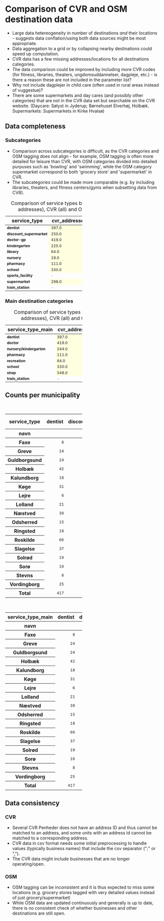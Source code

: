 # Comparison of CVR and OSM destination data

- Large data hetereogeneity in number of destinations *and* their locations - suggests data conflation/using both data sources might be most appropriate.
- Data aggregation to a grid or by collapsing nearby destinations could speed up computation.
- CVR data has a few missing addresses/locations for all destinations categories.
- The data comparison could be improved by including more CVR codes (for fitness, libraries, theaters, ungdomsuddannelser, dagpleje, etc.) - is there a reason these are not included in the parameter list?
- Why not include dagplejer in child care (often used in rural areas instead of vuggestue)?
- There are some supermarkets and day cares (and possibly other categories) that are not in the CVR data set but searchable on the CVR website.
(Daycare: Sølyst in Jyderup; Børnehuset Elverhøj, Holbæk. Supermarkets: Supermarkets in Kirke Hvalsø)

## Data completeness

### Subcategories

- Comparison across subcategories is difficult, as the CVR categories and OSM tagging does not align - for example, OSM tagging is often more detailed for leisure than CVR, with OSM categories divided into detailed purpuses such as 'bowling' and 'swimming', while the OSM category supermarket correspond to both 'grocery store' and 'supermarket' in CVR.
- The subcategories could be made more comparable (e.g. by including libraries, theaters, and fitness centers/gyms when subsetting data from CVR).

<style type="text/css">
#T_12e17 th {
  font-weight: bold;
}
#T_12e17 .col0 {
  font-weight: bold;
}
#T_12e17 .col0 {
  font-weight: bold;
}
#T_12e17_row0_col0, #T_12e17_row0_col3, #T_12e17_row1_col0, #T_12e17_row2_col0, #T_12e17_row2_col3, #T_12e17_row3_col0, #T_12e17_row3_col3, #T_12e17_row4_col0, #T_12e17_row4_col3, #T_12e17_row5_col0, #T_12e17_row5_col3, #T_12e17_row6_col0, #T_12e17_row6_col3, #T_12e17_row7_col0, #T_12e17_row8_col0, #T_12e17_row9_col0, #T_12e17_row10_col0 {
  text-align: left;
  font-size: 12px;
  width: 100px;
}
#T_12e17_row0_col1, #T_12e17_row0_col2, #T_12e17_row1_col1, #T_12e17_row1_col2, #T_12e17_row2_col1, #T_12e17_row2_col2, #T_12e17_row3_col1, #T_12e17_row3_col2, #T_12e17_row4_col1, #T_12e17_row4_col2, #T_12e17_row5_col1, #T_12e17_row5_col2, #T_12e17_row6_col1, #T_12e17_row6_col2 {
  background-color: yellow;
  background-color: lightyellow;
  text-align: left;
  font-size: 12px;
  width: 100px;
}
#T_12e17_row1_col3, #T_12e17_row8_col1, #T_12e17_row8_col2, #T_12e17_row10_col1, #T_12e17_row10_col2 {
  color: grey;
  text-align: left;
  font-size: 12px;
  width: 100px;
}
#T_12e17_row7_col1, #T_12e17_row7_col2, #T_12e17_row9_col1, #T_12e17_row9_col2 {
  background-color: lightyellow;
  text-align: left;
  font-size: 12px;
  width: 100px;
}
#T_12e17_row7_col3, #T_12e17_row8_col3, #T_12e17_row9_col3, #T_12e17_row10_col3 {
  background-color: yellow;
  text-align: left;
  font-size: 12px;
  width: 100px;
}
</style>
<table id="T_12e17" style="width: 50%; border-collapse: collapse;">
  <caption>Comparison of service types between CVR (w. addresses), CVR (all) and OSM data sets</caption>
  <thead>
    <tr>
      <th id="T_12e17_level0_col0" class="col_heading level0 col0" >service_type</th>
      <th id="T_12e17_level0_col1" class="col_heading level0 col1" >cvr_addresses</th>
      <th id="T_12e17_level0_col2" class="col_heading level0 col2" >cvr_all</th>
      <th id="T_12e17_level0_col3" class="col_heading level0 col3" >osm</th>
    </tr>
  </thead>
  <tbody>
    <tr>
      <td id="T_12e17_row0_col0" class="data row0 col0" >dentist</td>
      <td id="T_12e17_row0_col1" class="data row0 col1" >397.0</td>
      <td id="T_12e17_row0_col2" class="data row0 col2" >397.0</td>
      <td id="T_12e17_row0_col3" class="data row0 col3" >20.0</td>
    </tr>
    <tr>
      <td id="T_12e17_row1_col0" class="data row1 col0" >discount_supermarket</td>
      <td id="T_12e17_row1_col1" class="data row1 col1" >250.0</td>
      <td id="T_12e17_row1_col2" class="data row1 col2" >250.0</td>
      <td id="T_12e17_row1_col3" class="data row1 col3" >-</td>
    </tr>
    <tr>
      <td id="T_12e17_row2_col0" class="data row2 col0" >doctor-gp</td>
      <td id="T_12e17_row2_col1" class="data row2 col1" >419.0</td>
      <td id="T_12e17_row2_col2" class="data row2 col2" >419.0</td>
      <td id="T_12e17_row2_col3" class="data row2 col3" >41.0</td>
    </tr>
    <tr>
      <td id="T_12e17_row3_col0" class="data row3 col0" >kindergarten</td>
      <td id="T_12e17_row3_col1" class="data row3 col1" >225.0</td>
      <td id="T_12e17_row3_col2" class="data row3 col2" >225.0</td>
      <td id="T_12e17_row3_col3" class="data row3 col3" >152.0</td>
    </tr>
    <tr>
      <td id="T_12e17_row4_col0" class="data row4 col0" >library</td>
      <td id="T_12e17_row4_col1" class="data row4 col1" >64.0</td>
      <td id="T_12e17_row4_col2" class="data row4 col2" >64.0</td>
      <td id="T_12e17_row4_col3" class="data row4 col3" >48.0</td>
    </tr>
    <tr>
      <td id="T_12e17_row5_col0" class="data row5 col0" >nursery</td>
      <td id="T_12e17_row5_col1" class="data row5 col1" >19.0</td>
      <td id="T_12e17_row5_col2" class="data row5 col2" >19.0</td>
      <td id="T_12e17_row5_col3" class="data row5 col3" >11.0</td>
    </tr>
    <tr>
      <td id="T_12e17_row6_col0" class="data row6 col0" >pharmacy</td>
      <td id="T_12e17_row6_col1" class="data row6 col1" >111.0</td>
      <td id="T_12e17_row6_col2" class="data row6 col2" >111.0</td>
      <td id="T_12e17_row6_col3" class="data row6 col3" >76.0</td>
    </tr>
    <tr>
      <td id="T_12e17_row7_col0" class="data row7 col0" >school</td>
      <td id="T_12e17_row7_col1" class="data row7 col1" >330.0</td>
      <td id="T_12e17_row7_col2" class="data row7 col2" >330.0</td>
      <td id="T_12e17_row7_col3" class="data row7 col3" >362.0</td>
    </tr>
    <tr>
      <td id="T_12e17_row8_col0" class="data row8 col0" >sports_facility</td>
      <td id="T_12e17_row8_col1" class="data row8 col1" >-</td>
      <td id="T_12e17_row8_col2" class="data row8 col2" >-</td>
      <td id="T_12e17_row8_col3" class="data row8 col3" >89.0</td>
    </tr>
    <tr>
      <td id="T_12e17_row9_col0" class="data row9 col0" >supermarket</td>
      <td id="T_12e17_row9_col1" class="data row9 col1" >298.0</td>
      <td id="T_12e17_row9_col2" class="data row9 col2" >298.0</td>
      <td id="T_12e17_row9_col3" class="data row9 col3" >426.0</td>
    </tr>
    <tr>
      <td id="T_12e17_row10_col0" class="data row10 col0" >train_station</td>
      <td id="T_12e17_row10_col1" class="data row10 col1" >-</td>
      <td id="T_12e17_row10_col2" class="data row10 col2" >-</td>
      <td id="T_12e17_row10_col3" class="data row10 col3" >73.0</td>
    </tr>
  </tbody>
</table>



### Main destination categories

<style type="text/css">
#T_7c68a th {
  font-weight: bold;
}
#T_7c68a .col0 {
  font-weight: bold;
}
#T_7c68a .col0 {
  font-weight: bold;
}
#T_7c68a_row0_col0, #T_7c68a_row0_col3, #T_7c68a_row1_col0, #T_7c68a_row1_col3, #T_7c68a_row2_col0, #T_7c68a_row2_col3, #T_7c68a_row3_col0, #T_7c68a_row3_col3, #T_7c68a_row4_col0, #T_7c68a_row5_col0, #T_7c68a_row6_col0, #T_7c68a_row6_col3, #T_7c68a_row7_col0 {
  text-align: left;
  font-size: 12px;
  width: 100px;
}
#T_7c68a_row0_col1, #T_7c68a_row0_col2, #T_7c68a_row1_col1, #T_7c68a_row1_col2, #T_7c68a_row2_col1, #T_7c68a_row2_col2, #T_7c68a_row3_col1, #T_7c68a_row3_col2, #T_7c68a_row6_col1, #T_7c68a_row6_col2 {
  background-color: yellow;
  background-color: lightyellow;
  text-align: left;
  font-size: 12px;
  width: 100px;
}
#T_7c68a_row4_col1, #T_7c68a_row4_col2, #T_7c68a_row5_col1, #T_7c68a_row5_col2 {
  background-color: lightyellow;
  text-align: left;
  font-size: 12px;
  width: 100px;
}
#T_7c68a_row4_col3, #T_7c68a_row5_col3, #T_7c68a_row7_col3 {
  background-color: yellow;
  text-align: left;
  font-size: 12px;
  width: 100px;
}
#T_7c68a_row7_col1, #T_7c68a_row7_col2 {
  color: grey;
  text-align: left;
  font-size: 12px;
  width: 100px;
}
</style>
<table id="T_7c68a" style="width: 50%; border-collapse: collapse;">
  <caption>Comparison of service types between CVR (w. addresses), CVR (all) and OSM data sets</caption>
  <thead>
    <tr>
      <th id="T_7c68a_level0_col0" class="col_heading level0 col0" >service_type_main</th>
      <th id="T_7c68a_level0_col1" class="col_heading level0 col1" >cvr_addresses</th>
      <th id="T_7c68a_level0_col2" class="col_heading level0 col2" >cvr_all</th>
      <th id="T_7c68a_level0_col3" class="col_heading level0 col3" >osm</th>
    </tr>
  </thead>
  <tbody>
    <tr>
      <td id="T_7c68a_row0_col0" class="data row0 col0" >dentist</td>
      <td id="T_7c68a_row0_col1" class="data row0 col1" >397.0</td>
      <td id="T_7c68a_row0_col2" class="data row0 col2" >397.0</td>
      <td id="T_7c68a_row0_col3" class="data row0 col3" >20</td>
    </tr>
    <tr>
      <td id="T_7c68a_row1_col0" class="data row1 col0" >doctor</td>
      <td id="T_7c68a_row1_col1" class="data row1 col1" >419.0</td>
      <td id="T_7c68a_row1_col2" class="data row1 col2" >419.0</td>
      <td id="T_7c68a_row1_col3" class="data row1 col3" >41</td>
    </tr>
    <tr>
      <td id="T_7c68a_row2_col0" class="data row2 col0" >nursery/kindergarten</td>
      <td id="T_7c68a_row2_col1" class="data row2 col1" >244.0</td>
      <td id="T_7c68a_row2_col2" class="data row2 col2" >244.0</td>
      <td id="T_7c68a_row2_col3" class="data row2 col3" >163</td>
    </tr>
    <tr>
      <td id="T_7c68a_row3_col0" class="data row3 col0" >pharmacy</td>
      <td id="T_7c68a_row3_col1" class="data row3 col1" >111.0</td>
      <td id="T_7c68a_row3_col2" class="data row3 col2" >111.0</td>
      <td id="T_7c68a_row3_col3" class="data row3 col3" >76</td>
    </tr>
    <tr>
      <td id="T_7c68a_row4_col0" class="data row4 col0" >recreation</td>
      <td id="T_7c68a_row4_col1" class="data row4 col1" >64.0</td>
      <td id="T_7c68a_row4_col2" class="data row4 col2" >64.0</td>
      <td id="T_7c68a_row4_col3" class="data row4 col3" >137</td>
    </tr>
    <tr>
      <td id="T_7c68a_row5_col0" class="data row5 col0" >school</td>
      <td id="T_7c68a_row5_col1" class="data row5 col1" >330.0</td>
      <td id="T_7c68a_row5_col2" class="data row5 col2" >330.0</td>
      <td id="T_7c68a_row5_col3" class="data row5 col3" >362</td>
    </tr>
    <tr>
      <td id="T_7c68a_row6_col0" class="data row6 col0" >shop</td>
      <td id="T_7c68a_row6_col1" class="data row6 col1" >548.0</td>
      <td id="T_7c68a_row6_col2" class="data row6 col2" >548.0</td>
      <td id="T_7c68a_row6_col3" class="data row6 col3" >426</td>
    </tr>
    <tr>
      <td id="T_7c68a_row7_col0" class="data row7 col0" >train_station</td>
      <td id="T_7c68a_row7_col1" class="data row7 col1" >-</td>
      <td id="T_7c68a_row7_col2" class="data row7 col2" >-</td>
      <td id="T_7c68a_row7_col3" class="data row7 col3" >73</td>
    </tr>
  </tbody>
</table>

## Counts per municipality

<style type="text/css">
#T_376dd th {
  font-weight: bold;
}
#T_376dd_row0_col0, #T_376dd_row0_col1, #T_376dd_row0_col2, #T_376dd_row0_col3, #T_376dd_row0_col4, #T_376dd_row0_col5, #T_376dd_row0_col6, #T_376dd_row0_col7, #T_376dd_row0_col8, #T_376dd_row0_col9, #T_376dd_row0_col10, #T_376dd_row1_col0, #T_376dd_row1_col1, #T_376dd_row1_col2, #T_376dd_row1_col3, #T_376dd_row1_col4, #T_376dd_row1_col5, #T_376dd_row1_col6, #T_376dd_row1_col7, #T_376dd_row1_col8, #T_376dd_row1_col9, #T_376dd_row1_col10, #T_376dd_row2_col0, #T_376dd_row2_col1, #T_376dd_row2_col2, #T_376dd_row2_col3, #T_376dd_row2_col4, #T_376dd_row2_col6, #T_376dd_row2_col7, #T_376dd_row2_col8, #T_376dd_row2_col9, #T_376dd_row2_col10, #T_376dd_row3_col0, #T_376dd_row3_col1, #T_376dd_row3_col2, #T_376dd_row3_col3, #T_376dd_row3_col4, #T_376dd_row3_col6, #T_376dd_row3_col7, #T_376dd_row3_col8, #T_376dd_row3_col9, #T_376dd_row3_col10, #T_376dd_row4_col0, #T_376dd_row4_col1, #T_376dd_row4_col2, #T_376dd_row4_col3, #T_376dd_row4_col4, #T_376dd_row4_col5, #T_376dd_row4_col6, #T_376dd_row4_col7, #T_376dd_row4_col8, #T_376dd_row4_col9, #T_376dd_row4_col10, #T_376dd_row5_col0, #T_376dd_row5_col1, #T_376dd_row5_col2, #T_376dd_row5_col3, #T_376dd_row5_col4, #T_376dd_row5_col5, #T_376dd_row5_col6, #T_376dd_row5_col7, #T_376dd_row5_col8, #T_376dd_row5_col9, #T_376dd_row5_col10, #T_376dd_row6_col0, #T_376dd_row6_col1, #T_376dd_row6_col2, #T_376dd_row6_col3, #T_376dd_row6_col4, #T_376dd_row6_col6, #T_376dd_row6_col7, #T_376dd_row6_col8, #T_376dd_row6_col9, #T_376dd_row6_col10, #T_376dd_row7_col0, #T_376dd_row7_col1, #T_376dd_row7_col2, #T_376dd_row7_col3, #T_376dd_row7_col4, #T_376dd_row7_col6, #T_376dd_row7_col7, #T_376dd_row7_col8, #T_376dd_row7_col9, #T_376dd_row7_col10, #T_376dd_row8_col0, #T_376dd_row8_col1, #T_376dd_row8_col2, #T_376dd_row8_col3, #T_376dd_row8_col4, #T_376dd_row8_col6, #T_376dd_row8_col7, #T_376dd_row8_col8, #T_376dd_row8_col9, #T_376dd_row8_col10, #T_376dd_row9_col0, #T_376dd_row9_col1, #T_376dd_row9_col2, #T_376dd_row9_col3, #T_376dd_row9_col4, #T_376dd_row9_col6, #T_376dd_row9_col7, #T_376dd_row9_col8, #T_376dd_row9_col9, #T_376dd_row9_col10, #T_376dd_row10_col0, #T_376dd_row10_col1, #T_376dd_row10_col2, #T_376dd_row10_col3, #T_376dd_row10_col4, #T_376dd_row10_col5, #T_376dd_row10_col6, #T_376dd_row10_col7, #T_376dd_row10_col8, #T_376dd_row10_col9, #T_376dd_row10_col10, #T_376dd_row11_col0, #T_376dd_row11_col1, #T_376dd_row11_col2, #T_376dd_row11_col3, #T_376dd_row11_col4, #T_376dd_row11_col5, #T_376dd_row11_col6, #T_376dd_row11_col7, #T_376dd_row11_col8, #T_376dd_row11_col9, #T_376dd_row11_col10, #T_376dd_row12_col0, #T_376dd_row12_col1, #T_376dd_row12_col2, #T_376dd_row12_col3, #T_376dd_row12_col4, #T_376dd_row12_col5, #T_376dd_row12_col6, #T_376dd_row12_col7, #T_376dd_row12_col8, #T_376dd_row12_col9, #T_376dd_row12_col10, #T_376dd_row13_col0, #T_376dd_row13_col1, #T_376dd_row13_col2, #T_376dd_row13_col3, #T_376dd_row13_col4, #T_376dd_row13_col5, #T_376dd_row13_col6, #T_376dd_row13_col7, #T_376dd_row13_col8, #T_376dd_row13_col9, #T_376dd_row13_col10, #T_376dd_row14_col0, #T_376dd_row14_col1, #T_376dd_row14_col2, #T_376dd_row14_col3, #T_376dd_row14_col4, #T_376dd_row14_col5, #T_376dd_row14_col6, #T_376dd_row14_col7, #T_376dd_row14_col8, #T_376dd_row14_col9, #T_376dd_row14_col10, #T_376dd_row15_col0, #T_376dd_row15_col1, #T_376dd_row15_col2, #T_376dd_row15_col3, #T_376dd_row15_col4, #T_376dd_row15_col6, #T_376dd_row15_col7, #T_376dd_row15_col8, #T_376dd_row15_col9, #T_376dd_row15_col10, #T_376dd_row16_col0, #T_376dd_row16_col1, #T_376dd_row16_col2, #T_376dd_row16_col3, #T_376dd_row16_col4, #T_376dd_row16_col6, #T_376dd_row16_col7, #T_376dd_row16_col8, #T_376dd_row16_col9, #T_376dd_row16_col10, #T_376dd_row17_col0, #T_376dd_row17_col1, #T_376dd_row17_col2, #T_376dd_row17_col3, #T_376dd_row17_col4, #T_376dd_row17_col5, #T_376dd_row17_col6, #T_376dd_row17_col7, #T_376dd_row17_col8, #T_376dd_row17_col9, #T_376dd_row17_col10 {
  text-align: right;
  font-size: 12px;
  width: 100px;
}
#T_376dd_row2_col5, #T_376dd_row3_col5, #T_376dd_row6_col5, #T_376dd_row7_col5, #T_376dd_row8_col5, #T_376dd_row9_col5, #T_376dd_row15_col5, #T_376dd_row16_col5 {
  color: red;
  text-align: right;
  font-size: 12px;
  width: 100px;
}
</style>
<table id="T_376dd" style="width: 50%; border-collapse: collapse;">
  <caption>Municipal service counts</caption>
  <thead>
    <tr>
      <th class="index_name level0" >service_type</th>
      <th id="T_376dd_level0_col0" class="col_heading level0 col0" >dentist</th>
      <th id="T_376dd_level0_col1" class="col_heading level0 col1" >discount_supermarket</th>
      <th id="T_376dd_level0_col2" class="col_heading level0 col2" >doctor-gp</th>
      <th id="T_376dd_level0_col3" class="col_heading level0 col3" >kindergarten</th>
      <th id="T_376dd_level0_col4" class="col_heading level0 col4" >library</th>
      <th id="T_376dd_level0_col5" class="col_heading level0 col5" >nursery</th>
      <th id="T_376dd_level0_col6" class="col_heading level0 col6" >pharmacy</th>
      <th id="T_376dd_level0_col7" class="col_heading level0 col7" >school</th>
      <th id="T_376dd_level0_col8" class="col_heading level0 col8" >sports_facility</th>
      <th id="T_376dd_level0_col9" class="col_heading level0 col9" >supermarket</th>
      <th id="T_376dd_level0_col10" class="col_heading level0 col10" >train_station</th>
    </tr>
    <tr>
      <th class="index_name level0" >navn</th>
      <th class="blank col0" >&nbsp;</th>
      <th class="blank col1" >&nbsp;</th>
      <th class="blank col2" >&nbsp;</th>
      <th class="blank col3" >&nbsp;</th>
      <th class="blank col4" >&nbsp;</th>
      <th class="blank col5" >&nbsp;</th>
      <th class="blank col6" >&nbsp;</th>
      <th class="blank col7" >&nbsp;</th>
      <th class="blank col8" >&nbsp;</th>
      <th class="blank col9" >&nbsp;</th>
      <th class="blank col10" >&nbsp;</th>
    </tr>
  </thead>
  <tbody>
    <tr>
      <th id="T_376dd_level0_row0" class="row_heading level0 row0" >Faxe</th>
      <td id="T_376dd_row0_col0" class="data row0 col0" >8</td>
      <td id="T_376dd_row0_col1" class="data row0 col1" >9</td>
      <td id="T_376dd_row0_col2" class="data row0 col2" >21</td>
      <td id="T_376dd_row0_col3" class="data row0 col3" >10</td>
      <td id="T_376dd_row0_col4" class="data row0 col4" >3</td>
      <td id="T_376dd_row0_col5" class="data row0 col5" >1</td>
      <td id="T_376dd_row0_col6" class="data row0 col6" >5</td>
      <td id="T_376dd_row0_col7" class="data row0 col7" >33</td>
      <td id="T_376dd_row0_col8" class="data row0 col8" >8</td>
      <td id="T_376dd_row0_col9" class="data row0 col9" >28</td>
      <td id="T_376dd_row0_col10" class="data row0 col10" >4</td>
    </tr>
    <tr>
      <th id="T_376dd_level0_row1" class="row_heading level0 row1" >Greve</th>
      <td id="T_376dd_row1_col0" class="data row1 col0" >24</td>
      <td id="T_376dd_row1_col1" class="data row1 col1" >12</td>
      <td id="T_376dd_row1_col2" class="data row1 col2" >30</td>
      <td id="T_376dd_row1_col3" class="data row1 col3" >40</td>
      <td id="T_376dd_row1_col4" class="data row1 col4" >6</td>
      <td id="T_376dd_row1_col5" class="data row1 col5" >2</td>
      <td id="T_376dd_row1_col6" class="data row1 col6" >8</td>
      <td id="T_376dd_row1_col7" class="data row1 col7" >37</td>
      <td id="T_376dd_row1_col8" class="data row1 col8" >15</td>
      <td id="T_376dd_row1_col9" class="data row1 col9" >27</td>
      <td id="T_376dd_row1_col10" class="data row1 col10" >2</td>
    </tr>
    <tr>
      <th id="T_376dd_level0_row2" class="row_heading level0 row2" >Guldborgsund</th>
      <td id="T_376dd_row2_col0" class="data row2 col0" >24</td>
      <td id="T_376dd_row2_col1" class="data row2 col1" >20</td>
      <td id="T_376dd_row2_col2" class="data row2 col2" >33</td>
      <td id="T_376dd_row2_col3" class="data row2 col3" >31</td>
      <td id="T_376dd_row2_col4" class="data row2 col4" >12</td>
      <td id="T_376dd_row2_col5" class="data row2 col5" >0</td>
      <td id="T_376dd_row2_col6" class="data row2 col6" >16</td>
      <td id="T_376dd_row2_col7" class="data row2 col7" >39</td>
      <td id="T_376dd_row2_col8" class="data row2 col8" >31</td>
      <td id="T_376dd_row2_col9" class="data row2 col9" >71</td>
      <td id="T_376dd_row2_col10" class="data row2 col10" >6</td>
    </tr>
    <tr>
      <th id="T_376dd_level0_row3" class="row_heading level0 row3" >Holbæk</th>
      <td id="T_376dd_row3_col0" class="data row3 col0" >42</td>
      <td id="T_376dd_row3_col1" class="data row3 col1" >20</td>
      <td id="T_376dd_row3_col2" class="data row3 col2" >31</td>
      <td id="T_376dd_row3_col3" class="data row3 col3" >21</td>
      <td id="T_376dd_row3_col4" class="data row3 col4" >10</td>
      <td id="T_376dd_row3_col5" class="data row3 col5" >0</td>
      <td id="T_376dd_row3_col6" class="data row3 col6" >17</td>
      <td id="T_376dd_row3_col7" class="data row3 col7" >65</td>
      <td id="T_376dd_row3_col8" class="data row3 col8" >27</td>
      <td id="T_376dd_row3_col9" class="data row3 col9" >72</td>
      <td id="T_376dd_row3_col10" class="data row3 col10" >10</td>
    </tr>
    <tr>
      <th id="T_376dd_level0_row4" class="row_heading level0 row4" >Kalundborg</th>
      <td id="T_376dd_row4_col0" class="data row4 col0" >18</td>
      <td id="T_376dd_row4_col1" class="data row4 col1" >12</td>
      <td id="T_376dd_row4_col2" class="data row4 col2" >20</td>
      <td id="T_376dd_row4_col3" class="data row4 col3" >32</td>
      <td id="T_376dd_row4_col4" class="data row4 col4" >9</td>
      <td id="T_376dd_row4_col5" class="data row4 col5" >4</td>
      <td id="T_376dd_row4_col6" class="data row4 col6" >13</td>
      <td id="T_376dd_row4_col7" class="data row4 col7" >59</td>
      <td id="T_376dd_row4_col8" class="data row4 col8" >11</td>
      <td id="T_376dd_row4_col9" class="data row4 col9" >47</td>
      <td id="T_376dd_row4_col10" class="data row4 col10" >3</td>
    </tr>
    <tr>
      <th id="T_376dd_level0_row5" class="row_heading level0 row5" >Køge</th>
      <td id="T_376dd_row5_col0" class="data row5 col0" >31</td>
      <td id="T_376dd_row5_col1" class="data row5 col1" >24</td>
      <td id="T_376dd_row5_col2" class="data row5 col2" >39</td>
      <td id="T_376dd_row5_col3" class="data row5 col3" >28</td>
      <td id="T_376dd_row5_col4" class="data row5 col4" >6</td>
      <td id="T_376dd_row5_col5" class="data row5 col5" >2</td>
      <td id="T_376dd_row5_col6" class="data row5 col6" >21</td>
      <td id="T_376dd_row5_col7" class="data row5 col7" >43</td>
      <td id="T_376dd_row5_col8" class="data row5 col8" >19</td>
      <td id="T_376dd_row5_col9" class="data row5 col9" >42</td>
      <td id="T_376dd_row5_col10" class="data row5 col10" >8</td>
    </tr>
    <tr>
      <th id="T_376dd_level0_row6" class="row_heading level0 row6" >Lejre</th>
      <td id="T_376dd_row6_col0" class="data row6 col0" >6</td>
      <td id="T_376dd_row6_col1" class="data row6 col1" >9</td>
      <td id="T_376dd_row6_col2" class="data row6 col2" >11</td>
      <td id="T_376dd_row6_col3" class="data row6 col3" >20</td>
      <td id="T_376dd_row6_col4" class="data row6 col4" >5</td>
      <td id="T_376dd_row6_col5" class="data row6 col5" >0</td>
      <td id="T_376dd_row6_col6" class="data row6 col6" >2</td>
      <td id="T_376dd_row6_col7" class="data row6 col7" >24</td>
      <td id="T_376dd_row6_col8" class="data row6 col8" >11</td>
      <td id="T_376dd_row6_col9" class="data row6 col9" >19</td>
      <td id="T_376dd_row6_col10" class="data row6 col10" >2</td>
    </tr>
    <tr>
      <th id="T_376dd_level0_row7" class="row_heading level0 row7" >Lolland</th>
      <td id="T_376dd_row7_col0" class="data row7 col0" >21</td>
      <td id="T_376dd_row7_col1" class="data row7 col1" >11</td>
      <td id="T_376dd_row7_col2" class="data row7 col2" >20</td>
      <td id="T_376dd_row7_col3" class="data row7 col3" >13</td>
      <td id="T_376dd_row7_col4" class="data row7 col4" >6</td>
      <td id="T_376dd_row7_col5" class="data row7 col5" >0</td>
      <td id="T_376dd_row7_col6" class="data row7 col6" >14</td>
      <td id="T_376dd_row7_col7" class="data row7 col7" >34</td>
      <td id="T_376dd_row7_col8" class="data row7 col8" >19</td>
      <td id="T_376dd_row7_col9" class="data row7 col9" >49</td>
      <td id="T_376dd_row7_col10" class="data row7 col10" >6</td>
    </tr>
    <tr>
      <th id="T_376dd_level0_row8" class="row_heading level0 row8" >Næstved</th>
      <td id="T_376dd_row8_col0" class="data row8 col0" >39</td>
      <td id="T_376dd_row8_col1" class="data row8 col1" >28</td>
      <td id="T_376dd_row8_col2" class="data row8 col2" >39</td>
      <td id="T_376dd_row8_col3" class="data row8 col3" >35</td>
      <td id="T_376dd_row8_col4" class="data row8 col4" >9</td>
      <td id="T_376dd_row8_col5" class="data row8 col5" >0</td>
      <td id="T_376dd_row8_col6" class="data row8 col6" >14</td>
      <td id="T_376dd_row8_col7" class="data row8 col7" >70</td>
      <td id="T_376dd_row8_col8" class="data row8 col8" >22</td>
      <td id="T_376dd_row8_col9" class="data row8 col9" >59</td>
      <td id="T_376dd_row8_col10" class="data row8 col10" >3</td>
    </tr>
    <tr>
      <th id="T_376dd_level0_row9" class="row_heading level0 row9" >Odsherred</th>
      <td id="T_376dd_row9_col0" class="data row9 col0" >15</td>
      <td id="T_376dd_row9_col1" class="data row9 col1" >9</td>
      <td id="T_376dd_row9_col2" class="data row9 col2" >17</td>
      <td id="T_376dd_row9_col3" class="data row9 col3" >10</td>
      <td id="T_376dd_row9_col4" class="data row9 col4" >6</td>
      <td id="T_376dd_row9_col5" class="data row9 col5" >0</td>
      <td id="T_376dd_row9_col6" class="data row9 col6" >7</td>
      <td id="T_376dd_row9_col7" class="data row9 col7" >37</td>
      <td id="T_376dd_row9_col8" class="data row9 col8" >19</td>
      <td id="T_376dd_row9_col9" class="data row9 col9" >41</td>
      <td id="T_376dd_row9_col10" class="data row9 col10" >8</td>
    </tr>
    <tr>
      <th id="T_376dd_level0_row10" class="row_heading level0 row10" >Ringsted</th>
      <td id="T_376dd_row10_col0" class="data row10 col0" >18</td>
      <td id="T_376dd_row10_col1" class="data row10 col1" >12</td>
      <td id="T_376dd_row10_col2" class="data row10 col2" >11</td>
      <td id="T_376dd_row10_col3" class="data row10 col3" >16</td>
      <td id="T_376dd_row10_col4" class="data row10 col4" >3</td>
      <td id="T_376dd_row10_col5" class="data row10 col5" >1</td>
      <td id="T_376dd_row10_col6" class="data row10 col6" >7</td>
      <td id="T_376dd_row10_col7" class="data row10 col7" >27</td>
      <td id="T_376dd_row10_col8" class="data row10 col8" >6</td>
      <td id="T_376dd_row10_col9" class="data row10 col9" >29</td>
      <td id="T_376dd_row10_col10" class="data row10 col10" >1</td>
    </tr>
    <tr>
      <th id="T_376dd_level0_row11" class="row_heading level0 row11" >Roskilde</th>
      <td id="T_376dd_row11_col0" class="data row11 col0" >66</td>
      <td id="T_376dd_row11_col1" class="data row11 col1" >23</td>
      <td id="T_376dd_row11_col2" class="data row11 col2" >72</td>
      <td id="T_376dd_row11_col3" class="data row11 col3" >41</td>
      <td id="T_376dd_row11_col4" class="data row11 col4" >12</td>
      <td id="T_376dd_row11_col5" class="data row11 col5" >12</td>
      <td id="T_376dd_row11_col6" class="data row11 col6" >22</td>
      <td id="T_376dd_row11_col7" class="data row11 col7" >69</td>
      <td id="T_376dd_row11_col8" class="data row11 col8" >37</td>
      <td id="T_376dd_row11_col9" class="data row11 col9" >64</td>
      <td id="T_376dd_row11_col10" class="data row11 col10" >4</td>
    </tr>
    <tr>
      <th id="T_376dd_level0_row12" class="row_heading level0 row12" >Slagelse</th>
      <td id="T_376dd_row12_col0" class="data row12 col0" >37</td>
      <td id="T_376dd_row12_col1" class="data row12 col1" >24</td>
      <td id="T_376dd_row12_col2" class="data row12 col2" >41</td>
      <td id="T_376dd_row12_col3" class="data row12 col3" >27</td>
      <td id="T_376dd_row12_col4" class="data row12 col4" >7</td>
      <td id="T_376dd_row12_col5" class="data row12 col5" >1</td>
      <td id="T_376dd_row12_col6" class="data row12 col6" >13</td>
      <td id="T_376dd_row12_col7" class="data row12 col7" >65</td>
      <td id="T_376dd_row12_col8" class="data row12 col8" >23</td>
      <td id="T_376dd_row12_col9" class="data row12 col9" >71</td>
      <td id="T_376dd_row12_col10" class="data row12 col10" >2</td>
    </tr>
    <tr>
      <th id="T_376dd_level0_row13" class="row_heading level0 row13" >Solrød</th>
      <td id="T_376dd_row13_col0" class="data row13 col0" >19</td>
      <td id="T_376dd_row13_col1" class="data row13 col1" >4</td>
      <td id="T_376dd_row13_col2" class="data row13 col2" >21</td>
      <td id="T_376dd_row13_col3" class="data row13 col3" >16</td>
      <td id="T_376dd_row13_col4" class="data row13 col4" >2</td>
      <td id="T_376dd_row13_col5" class="data row13 col5" >6</td>
      <td id="T_376dd_row13_col6" class="data row13 col6" >3</td>
      <td id="T_376dd_row13_col7" class="data row13 col7" >11</td>
      <td id="T_376dd_row13_col8" class="data row13 col8" >4</td>
      <td id="T_376dd_row13_col9" class="data row13 col9" >13</td>
      <td id="T_376dd_row13_col10" class="data row13 col10" >2</td>
    </tr>
    <tr>
      <th id="T_376dd_level0_row14" class="row_heading level0 row14" >Sorø</th>
      <td id="T_376dd_row14_col0" class="data row14 col0" >16</td>
      <td id="T_376dd_row14_col1" class="data row14 col1" >11</td>
      <td id="T_376dd_row14_col2" class="data row14 col2" >16</td>
      <td id="T_376dd_row14_col3" class="data row14 col3" >11</td>
      <td id="T_376dd_row14_col4" class="data row14 col4" >4</td>
      <td id="T_376dd_row14_col5" class="data row14 col5" >1</td>
      <td id="T_376dd_row14_col6" class="data row14 col6" >9</td>
      <td id="T_376dd_row14_col7" class="data row14 col7" >19</td>
      <td id="T_376dd_row14_col8" class="data row14 col8" >6</td>
      <td id="T_376dd_row14_col9" class="data row14 col9" >25</td>
      <td id="T_376dd_row14_col10" class="data row14 col10" >5</td>
    </tr>
    <tr>
      <th id="T_376dd_level0_row15" class="row_heading level0 row15" >Stevns</th>
      <td id="T_376dd_row15_col0" class="data row15 col0" >8</td>
      <td id="T_376dd_row15_col1" class="data row15 col1" >4</td>
      <td id="T_376dd_row15_col2" class="data row15 col2" >11</td>
      <td id="T_376dd_row15_col3" class="data row15 col3" >7</td>
      <td id="T_376dd_row15_col4" class="data row15 col4" >4</td>
      <td id="T_376dd_row15_col5" class="data row15 col5" >0</td>
      <td id="T_376dd_row15_col6" class="data row15 col6" >5</td>
      <td id="T_376dd_row15_col7" class="data row15 col7" >12</td>
      <td id="T_376dd_row15_col8" class="data row15 col8" >8</td>
      <td id="T_376dd_row15_col9" class="data row15 col9" >19</td>
      <td id="T_376dd_row15_col10" class="data row15 col10" >5</td>
    </tr>
    <tr>
      <th id="T_376dd_level0_row16" class="row_heading level0 row16" >Vordingborg</th>
      <td id="T_376dd_row16_col0" class="data row16 col0" >25</td>
      <td id="T_376dd_row16_col1" class="data row16 col1" >18</td>
      <td id="T_376dd_row16_col2" class="data row16 col2" >28</td>
      <td id="T_376dd_row16_col3" class="data row16 col3" >21</td>
      <td id="T_376dd_row16_col4" class="data row16 col4" >8</td>
      <td id="T_376dd_row16_col5" class="data row16 col5" >0</td>
      <td id="T_376dd_row16_col6" class="data row16 col6" >12</td>
      <td id="T_376dd_row16_col7" class="data row16 col7" >49</td>
      <td id="T_376dd_row16_col8" class="data row16 col8" >26</td>
      <td id="T_376dd_row16_col9" class="data row16 col9" >46</td>
      <td id="T_376dd_row16_col10" class="data row16 col10" >2</td>
    </tr>
    <tr>
      <th id="T_376dd_level0_row17" class="row_heading level0 row17" >Total</th>
      <td id="T_376dd_row17_col0" class="data row17 col0" >417</td>
      <td id="T_376dd_row17_col1" class="data row17 col1" >250</td>
      <td id="T_376dd_row17_col2" class="data row17 col2" >461</td>
      <td id="T_376dd_row17_col3" class="data row17 col3" >379</td>
      <td id="T_376dd_row17_col4" class="data row17 col4" >112</td>
      <td id="T_376dd_row17_col5" class="data row17 col5" >30</td>
      <td id="T_376dd_row17_col6" class="data row17 col6" >188</td>
      <td id="T_376dd_row17_col7" class="data row17 col7" >693</td>
      <td id="T_376dd_row17_col8" class="data row17 col8" >292</td>
      <td id="T_376dd_row17_col9" class="data row17 col9" >722</td>
      <td id="T_376dd_row17_col10" class="data row17 col10" >73</td>
    </tr>
  </tbody>
</table>



<style type="text/css">
#T_a4ce8 th {
  font-weight: bold;
}
#T_a4ce8_row0_col0, #T_a4ce8_row0_col1, #T_a4ce8_row0_col2, #T_a4ce8_row0_col3, #T_a4ce8_row0_col4, #T_a4ce8_row0_col5, #T_a4ce8_row0_col6, #T_a4ce8_row0_col7, #T_a4ce8_row1_col0, #T_a4ce8_row1_col1, #T_a4ce8_row1_col2, #T_a4ce8_row1_col3, #T_a4ce8_row1_col4, #T_a4ce8_row1_col5, #T_a4ce8_row1_col6, #T_a4ce8_row1_col7, #T_a4ce8_row2_col0, #T_a4ce8_row2_col1, #T_a4ce8_row2_col2, #T_a4ce8_row2_col3, #T_a4ce8_row2_col4, #T_a4ce8_row2_col5, #T_a4ce8_row2_col6, #T_a4ce8_row2_col7, #T_a4ce8_row3_col0, #T_a4ce8_row3_col1, #T_a4ce8_row3_col2, #T_a4ce8_row3_col3, #T_a4ce8_row3_col4, #T_a4ce8_row3_col5, #T_a4ce8_row3_col6, #T_a4ce8_row3_col7, #T_a4ce8_row4_col0, #T_a4ce8_row4_col1, #T_a4ce8_row4_col2, #T_a4ce8_row4_col3, #T_a4ce8_row4_col4, #T_a4ce8_row4_col5, #T_a4ce8_row4_col6, #T_a4ce8_row4_col7, #T_a4ce8_row5_col0, #T_a4ce8_row5_col1, #T_a4ce8_row5_col2, #T_a4ce8_row5_col3, #T_a4ce8_row5_col4, #T_a4ce8_row5_col5, #T_a4ce8_row5_col6, #T_a4ce8_row5_col7, #T_a4ce8_row6_col0, #T_a4ce8_row6_col1, #T_a4ce8_row6_col2, #T_a4ce8_row6_col3, #T_a4ce8_row6_col4, #T_a4ce8_row6_col5, #T_a4ce8_row6_col6, #T_a4ce8_row6_col7, #T_a4ce8_row7_col0, #T_a4ce8_row7_col1, #T_a4ce8_row7_col2, #T_a4ce8_row7_col3, #T_a4ce8_row7_col4, #T_a4ce8_row7_col5, #T_a4ce8_row7_col6, #T_a4ce8_row7_col7, #T_a4ce8_row8_col0, #T_a4ce8_row8_col1, #T_a4ce8_row8_col2, #T_a4ce8_row8_col3, #T_a4ce8_row8_col4, #T_a4ce8_row8_col5, #T_a4ce8_row8_col6, #T_a4ce8_row8_col7, #T_a4ce8_row9_col0, #T_a4ce8_row9_col1, #T_a4ce8_row9_col2, #T_a4ce8_row9_col3, #T_a4ce8_row9_col4, #T_a4ce8_row9_col5, #T_a4ce8_row9_col6, #T_a4ce8_row9_col7, #T_a4ce8_row10_col0, #T_a4ce8_row10_col1, #T_a4ce8_row10_col2, #T_a4ce8_row10_col3, #T_a4ce8_row10_col4, #T_a4ce8_row10_col5, #T_a4ce8_row10_col6, #T_a4ce8_row10_col7, #T_a4ce8_row11_col0, #T_a4ce8_row11_col1, #T_a4ce8_row11_col2, #T_a4ce8_row11_col3, #T_a4ce8_row11_col4, #T_a4ce8_row11_col5, #T_a4ce8_row11_col6, #T_a4ce8_row11_col7, #T_a4ce8_row12_col0, #T_a4ce8_row12_col1, #T_a4ce8_row12_col2, #T_a4ce8_row12_col3, #T_a4ce8_row12_col4, #T_a4ce8_row12_col5, #T_a4ce8_row12_col6, #T_a4ce8_row12_col7, #T_a4ce8_row13_col0, #T_a4ce8_row13_col1, #T_a4ce8_row13_col2, #T_a4ce8_row13_col3, #T_a4ce8_row13_col4, #T_a4ce8_row13_col5, #T_a4ce8_row13_col6, #T_a4ce8_row13_col7, #T_a4ce8_row14_col0, #T_a4ce8_row14_col1, #T_a4ce8_row14_col2, #T_a4ce8_row14_col3, #T_a4ce8_row14_col4, #T_a4ce8_row14_col5, #T_a4ce8_row14_col6, #T_a4ce8_row14_col7, #T_a4ce8_row15_col0, #T_a4ce8_row15_col1, #T_a4ce8_row15_col2, #T_a4ce8_row15_col3, #T_a4ce8_row15_col4, #T_a4ce8_row15_col5, #T_a4ce8_row15_col6, #T_a4ce8_row15_col7, #T_a4ce8_row16_col0, #T_a4ce8_row16_col1, #T_a4ce8_row16_col2, #T_a4ce8_row16_col3, #T_a4ce8_row16_col4, #T_a4ce8_row16_col5, #T_a4ce8_row16_col6, #T_a4ce8_row16_col7, #T_a4ce8_row17_col0, #T_a4ce8_row17_col1, #T_a4ce8_row17_col2, #T_a4ce8_row17_col3, #T_a4ce8_row17_col4, #T_a4ce8_row17_col5, #T_a4ce8_row17_col6, #T_a4ce8_row17_col7 {
  text-align: right;
  font-size: 12px;
  width: 100px;
}
</style>
<table id="T_a4ce8" style="width: 50%; border-collapse: collapse;">
  <caption>Municipal service counts</caption>
  <thead>
    <tr>
      <th class="index_name level0" >service_type_main</th>
      <th id="T_a4ce8_level0_col0" class="col_heading level0 col0" >dentist</th>
      <th id="T_a4ce8_level0_col1" class="col_heading level0 col1" >doctor</th>
      <th id="T_a4ce8_level0_col2" class="col_heading level0 col2" >nursery/kindergarten</th>
      <th id="T_a4ce8_level0_col3" class="col_heading level0 col3" >pharmacy</th>
      <th id="T_a4ce8_level0_col4" class="col_heading level0 col4" >recreation</th>
      <th id="T_a4ce8_level0_col5" class="col_heading level0 col5" >school</th>
      <th id="T_a4ce8_level0_col6" class="col_heading level0 col6" >shop</th>
      <th id="T_a4ce8_level0_col7" class="col_heading level0 col7" >train_station</th>
    </tr>
    <tr>
      <th class="index_name level0" >navn</th>
      <th class="blank col0" >&nbsp;</th>
      <th class="blank col1" >&nbsp;</th>
      <th class="blank col2" >&nbsp;</th>
      <th class="blank col3" >&nbsp;</th>
      <th class="blank col4" >&nbsp;</th>
      <th class="blank col5" >&nbsp;</th>
      <th class="blank col6" >&nbsp;</th>
      <th class="blank col7" >&nbsp;</th>
    </tr>
  </thead>
  <tbody>
    <tr>
      <th id="T_a4ce8_level0_row0" class="row_heading level0 row0" >Faxe</th>
      <td id="T_a4ce8_row0_col0" class="data row0 col0" >8</td>
      <td id="T_a4ce8_row0_col1" class="data row0 col1" >21</td>
      <td id="T_a4ce8_row0_col2" class="data row0 col2" >11</td>
      <td id="T_a4ce8_row0_col3" class="data row0 col3" >5</td>
      <td id="T_a4ce8_row0_col4" class="data row0 col4" >11</td>
      <td id="T_a4ce8_row0_col5" class="data row0 col5" >33</td>
      <td id="T_a4ce8_row0_col6" class="data row0 col6" >37</td>
      <td id="T_a4ce8_row0_col7" class="data row0 col7" >4</td>
    </tr>
    <tr>
      <th id="T_a4ce8_level0_row1" class="row_heading level0 row1" >Greve</th>
      <td id="T_a4ce8_row1_col0" class="data row1 col0" >24</td>
      <td id="T_a4ce8_row1_col1" class="data row1 col1" >30</td>
      <td id="T_a4ce8_row1_col2" class="data row1 col2" >42</td>
      <td id="T_a4ce8_row1_col3" class="data row1 col3" >8</td>
      <td id="T_a4ce8_row1_col4" class="data row1 col4" >21</td>
      <td id="T_a4ce8_row1_col5" class="data row1 col5" >37</td>
      <td id="T_a4ce8_row1_col6" class="data row1 col6" >39</td>
      <td id="T_a4ce8_row1_col7" class="data row1 col7" >2</td>
    </tr>
    <tr>
      <th id="T_a4ce8_level0_row2" class="row_heading level0 row2" >Guldborgsund</th>
      <td id="T_a4ce8_row2_col0" class="data row2 col0" >24</td>
      <td id="T_a4ce8_row2_col1" class="data row2 col1" >33</td>
      <td id="T_a4ce8_row2_col2" class="data row2 col2" >31</td>
      <td id="T_a4ce8_row2_col3" class="data row2 col3" >16</td>
      <td id="T_a4ce8_row2_col4" class="data row2 col4" >43</td>
      <td id="T_a4ce8_row2_col5" class="data row2 col5" >39</td>
      <td id="T_a4ce8_row2_col6" class="data row2 col6" >91</td>
      <td id="T_a4ce8_row2_col7" class="data row2 col7" >6</td>
    </tr>
    <tr>
      <th id="T_a4ce8_level0_row3" class="row_heading level0 row3" >Holbæk</th>
      <td id="T_a4ce8_row3_col0" class="data row3 col0" >42</td>
      <td id="T_a4ce8_row3_col1" class="data row3 col1" >31</td>
      <td id="T_a4ce8_row3_col2" class="data row3 col2" >21</td>
      <td id="T_a4ce8_row3_col3" class="data row3 col3" >17</td>
      <td id="T_a4ce8_row3_col4" class="data row3 col4" >37</td>
      <td id="T_a4ce8_row3_col5" class="data row3 col5" >65</td>
      <td id="T_a4ce8_row3_col6" class="data row3 col6" >92</td>
      <td id="T_a4ce8_row3_col7" class="data row3 col7" >10</td>
    </tr>
    <tr>
      <th id="T_a4ce8_level0_row4" class="row_heading level0 row4" >Kalundborg</th>
      <td id="T_a4ce8_row4_col0" class="data row4 col0" >18</td>
      <td id="T_a4ce8_row4_col1" class="data row4 col1" >20</td>
      <td id="T_a4ce8_row4_col2" class="data row4 col2" >36</td>
      <td id="T_a4ce8_row4_col3" class="data row4 col3" >13</td>
      <td id="T_a4ce8_row4_col4" class="data row4 col4" >20</td>
      <td id="T_a4ce8_row4_col5" class="data row4 col5" >59</td>
      <td id="T_a4ce8_row4_col6" class="data row4 col6" >59</td>
      <td id="T_a4ce8_row4_col7" class="data row4 col7" >3</td>
    </tr>
    <tr>
      <th id="T_a4ce8_level0_row5" class="row_heading level0 row5" >Køge</th>
      <td id="T_a4ce8_row5_col0" class="data row5 col0" >31</td>
      <td id="T_a4ce8_row5_col1" class="data row5 col1" >39</td>
      <td id="T_a4ce8_row5_col2" class="data row5 col2" >30</td>
      <td id="T_a4ce8_row5_col3" class="data row5 col3" >21</td>
      <td id="T_a4ce8_row5_col4" class="data row5 col4" >25</td>
      <td id="T_a4ce8_row5_col5" class="data row5 col5" >43</td>
      <td id="T_a4ce8_row5_col6" class="data row5 col6" >66</td>
      <td id="T_a4ce8_row5_col7" class="data row5 col7" >8</td>
    </tr>
    <tr>
      <th id="T_a4ce8_level0_row6" class="row_heading level0 row6" >Lejre</th>
      <td id="T_a4ce8_row6_col0" class="data row6 col0" >6</td>
      <td id="T_a4ce8_row6_col1" class="data row6 col1" >11</td>
      <td id="T_a4ce8_row6_col2" class="data row6 col2" >20</td>
      <td id="T_a4ce8_row6_col3" class="data row6 col3" >2</td>
      <td id="T_a4ce8_row6_col4" class="data row6 col4" >16</td>
      <td id="T_a4ce8_row6_col5" class="data row6 col5" >24</td>
      <td id="T_a4ce8_row6_col6" class="data row6 col6" >28</td>
      <td id="T_a4ce8_row6_col7" class="data row6 col7" >2</td>
    </tr>
    <tr>
      <th id="T_a4ce8_level0_row7" class="row_heading level0 row7" >Lolland</th>
      <td id="T_a4ce8_row7_col0" class="data row7 col0" >21</td>
      <td id="T_a4ce8_row7_col1" class="data row7 col1" >20</td>
      <td id="T_a4ce8_row7_col2" class="data row7 col2" >13</td>
      <td id="T_a4ce8_row7_col3" class="data row7 col3" >14</td>
      <td id="T_a4ce8_row7_col4" class="data row7 col4" >25</td>
      <td id="T_a4ce8_row7_col5" class="data row7 col5" >34</td>
      <td id="T_a4ce8_row7_col6" class="data row7 col6" >60</td>
      <td id="T_a4ce8_row7_col7" class="data row7 col7" >6</td>
    </tr>
    <tr>
      <th id="T_a4ce8_level0_row8" class="row_heading level0 row8" >Næstved</th>
      <td id="T_a4ce8_row8_col0" class="data row8 col0" >39</td>
      <td id="T_a4ce8_row8_col1" class="data row8 col1" >39</td>
      <td id="T_a4ce8_row8_col2" class="data row8 col2" >35</td>
      <td id="T_a4ce8_row8_col3" class="data row8 col3" >14</td>
      <td id="T_a4ce8_row8_col4" class="data row8 col4" >31</td>
      <td id="T_a4ce8_row8_col5" class="data row8 col5" >70</td>
      <td id="T_a4ce8_row8_col6" class="data row8 col6" >87</td>
      <td id="T_a4ce8_row8_col7" class="data row8 col7" >3</td>
    </tr>
    <tr>
      <th id="T_a4ce8_level0_row9" class="row_heading level0 row9" >Odsherred</th>
      <td id="T_a4ce8_row9_col0" class="data row9 col0" >15</td>
      <td id="T_a4ce8_row9_col1" class="data row9 col1" >17</td>
      <td id="T_a4ce8_row9_col2" class="data row9 col2" >10</td>
      <td id="T_a4ce8_row9_col3" class="data row9 col3" >7</td>
      <td id="T_a4ce8_row9_col4" class="data row9 col4" >25</td>
      <td id="T_a4ce8_row9_col5" class="data row9 col5" >37</td>
      <td id="T_a4ce8_row9_col6" class="data row9 col6" >50</td>
      <td id="T_a4ce8_row9_col7" class="data row9 col7" >8</td>
    </tr>
    <tr>
      <th id="T_a4ce8_level0_row10" class="row_heading level0 row10" >Ringsted</th>
      <td id="T_a4ce8_row10_col0" class="data row10 col0" >18</td>
      <td id="T_a4ce8_row10_col1" class="data row10 col1" >11</td>
      <td id="T_a4ce8_row10_col2" class="data row10 col2" >17</td>
      <td id="T_a4ce8_row10_col3" class="data row10 col3" >7</td>
      <td id="T_a4ce8_row10_col4" class="data row10 col4" >9</td>
      <td id="T_a4ce8_row10_col5" class="data row10 col5" >27</td>
      <td id="T_a4ce8_row10_col6" class="data row10 col6" >41</td>
      <td id="T_a4ce8_row10_col7" class="data row10 col7" >1</td>
    </tr>
    <tr>
      <th id="T_a4ce8_level0_row11" class="row_heading level0 row11" >Roskilde</th>
      <td id="T_a4ce8_row11_col0" class="data row11 col0" >66</td>
      <td id="T_a4ce8_row11_col1" class="data row11 col1" >72</td>
      <td id="T_a4ce8_row11_col2" class="data row11 col2" >53</td>
      <td id="T_a4ce8_row11_col3" class="data row11 col3" >22</td>
      <td id="T_a4ce8_row11_col4" class="data row11 col4" >49</td>
      <td id="T_a4ce8_row11_col5" class="data row11 col5" >69</td>
      <td id="T_a4ce8_row11_col6" class="data row11 col6" >87</td>
      <td id="T_a4ce8_row11_col7" class="data row11 col7" >4</td>
    </tr>
    <tr>
      <th id="T_a4ce8_level0_row12" class="row_heading level0 row12" >Slagelse</th>
      <td id="T_a4ce8_row12_col0" class="data row12 col0" >37</td>
      <td id="T_a4ce8_row12_col1" class="data row12 col1" >41</td>
      <td id="T_a4ce8_row12_col2" class="data row12 col2" >28</td>
      <td id="T_a4ce8_row12_col3" class="data row12 col3" >13</td>
      <td id="T_a4ce8_row12_col4" class="data row12 col4" >30</td>
      <td id="T_a4ce8_row12_col5" class="data row12 col5" >65</td>
      <td id="T_a4ce8_row12_col6" class="data row12 col6" >95</td>
      <td id="T_a4ce8_row12_col7" class="data row12 col7" >2</td>
    </tr>
    <tr>
      <th id="T_a4ce8_level0_row13" class="row_heading level0 row13" >Solrød</th>
      <td id="T_a4ce8_row13_col0" class="data row13 col0" >19</td>
      <td id="T_a4ce8_row13_col1" class="data row13 col1" >21</td>
      <td id="T_a4ce8_row13_col2" class="data row13 col2" >22</td>
      <td id="T_a4ce8_row13_col3" class="data row13 col3" >3</td>
      <td id="T_a4ce8_row13_col4" class="data row13 col4" >6</td>
      <td id="T_a4ce8_row13_col5" class="data row13 col5" >11</td>
      <td id="T_a4ce8_row13_col6" class="data row13 col6" >17</td>
      <td id="T_a4ce8_row13_col7" class="data row13 col7" >2</td>
    </tr>
    <tr>
      <th id="T_a4ce8_level0_row14" class="row_heading level0 row14" >Sorø</th>
      <td id="T_a4ce8_row14_col0" class="data row14 col0" >16</td>
      <td id="T_a4ce8_row14_col1" class="data row14 col1" >16</td>
      <td id="T_a4ce8_row14_col2" class="data row14 col2" >12</td>
      <td id="T_a4ce8_row14_col3" class="data row14 col3" >9</td>
      <td id="T_a4ce8_row14_col4" class="data row14 col4" >10</td>
      <td id="T_a4ce8_row14_col5" class="data row14 col5" >19</td>
      <td id="T_a4ce8_row14_col6" class="data row14 col6" >36</td>
      <td id="T_a4ce8_row14_col7" class="data row14 col7" >5</td>
    </tr>
    <tr>
      <th id="T_a4ce8_level0_row15" class="row_heading level0 row15" >Stevns</th>
      <td id="T_a4ce8_row15_col0" class="data row15 col0" >8</td>
      <td id="T_a4ce8_row15_col1" class="data row15 col1" >11</td>
      <td id="T_a4ce8_row15_col2" class="data row15 col2" >7</td>
      <td id="T_a4ce8_row15_col3" class="data row15 col3" >5</td>
      <td id="T_a4ce8_row15_col4" class="data row15 col4" >12</td>
      <td id="T_a4ce8_row15_col5" class="data row15 col5" >12</td>
      <td id="T_a4ce8_row15_col6" class="data row15 col6" >23</td>
      <td id="T_a4ce8_row15_col7" class="data row15 col7" >5</td>
    </tr>
    <tr>
      <th id="T_a4ce8_level0_row16" class="row_heading level0 row16" >Vordingborg</th>
      <td id="T_a4ce8_row16_col0" class="data row16 col0" >25</td>
      <td id="T_a4ce8_row16_col1" class="data row16 col1" >28</td>
      <td id="T_a4ce8_row16_col2" class="data row16 col2" >21</td>
      <td id="T_a4ce8_row16_col3" class="data row16 col3" >12</td>
      <td id="T_a4ce8_row16_col4" class="data row16 col4" >34</td>
      <td id="T_a4ce8_row16_col5" class="data row16 col5" >49</td>
      <td id="T_a4ce8_row16_col6" class="data row16 col6" >64</td>
      <td id="T_a4ce8_row16_col7" class="data row16 col7" >2</td>
    </tr>
    <tr>
      <th id="T_a4ce8_level0_row17" class="row_heading level0 row17" >Total</th>
      <td id="T_a4ce8_row17_col0" class="data row17 col0" >417</td>
      <td id="T_a4ce8_row17_col1" class="data row17 col1" >461</td>
      <td id="T_a4ce8_row17_col2" class="data row17 col2" >409</td>
      <td id="T_a4ce8_row17_col3" class="data row17 col3" >188</td>
      <td id="T_a4ce8_row17_col4" class="data row17 col4" >404</td>
      <td id="T_a4ce8_row17_col5" class="data row17 col5" >693</td>
      <td id="T_a4ce8_row17_col6" class="data row17 col6" >972</td>
      <td id="T_a4ce8_row17_col7" class="data row17 col7" >73</td>
    </tr>
  </tbody>
</table>


## Data consistency

### CVR

- Several CVR Penheder does not have an address ID and thus cannot be matched to an address, and some units with an address id cannot be matched to a corresponding address.
- CVR data in csv format needs some initial preprocessing to handle values (typically business names) that include the csv separator (";" or ",").
- The CVR data might include businesses that are no longer operating/open.


### OSM

- OSM tagging can be inconsistent and it is thus expected to miss some locations (e.g. grocery stores tagged with very detailed values instead of just grocery/supermarket)
- While OSM data are updated continuously and generally is up to date, there is no consistent check of whether businesses and other destinations are still open. 
